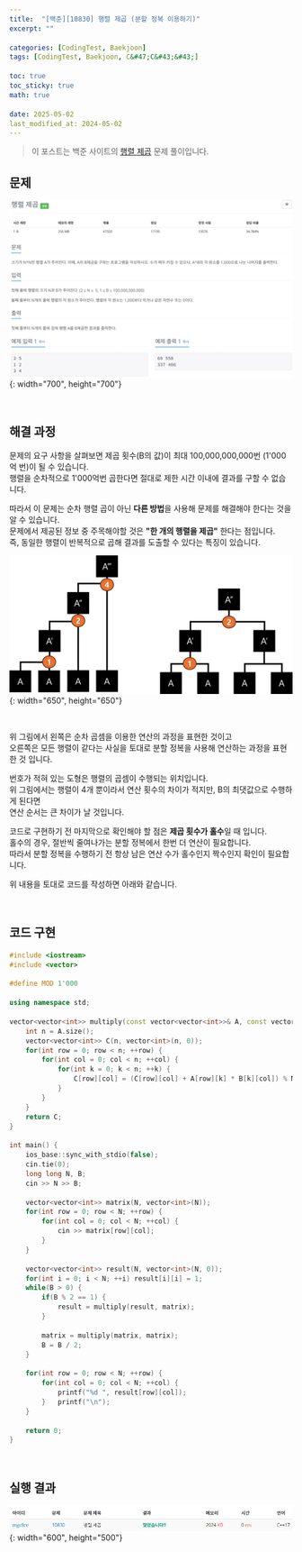 ```yaml
---
title:  "[백준][10830] 행렬 제곱 (분할 정복 이용하기)"
excerpt: ""

categories: [CodingTest, Baekjoon]
tags: [CodingTest, Baekjoon, C&#47;C&#43;&#43;]

toc: true
toc_sticky: true
math: true
 
date: 2025-05-02
last_modified_at: 2024-05-02
---
```


> 이 포스트는 백준 사이트의 [행렬 제곱](https://www.acmicpc.net/problem/10830) 문제 풀이입니다.  

## 문제

![문제](/assets/img/Boj/행렬제곱_문제.png){: width="700", height="700"}  

<br/>

## 해결 과정

문제의 요구 사항을 살펴보면 제곱 횟수(B의 값)이 최대 100,000,000,000번 (1'000억 번)이 될 수 있습니다.  
행렬을 순차적으로 1'000억번 곱한다면 절대로 제한 시간 이내에 결과를 구할 수 없습니다.  

따라서 이 문제는 순차 행렬 곱이 아닌 **다른 방법**을 사용해 문제를 해결해야 한다는 것을 알 수 있습니다.  
문제에서 제공된 정보 중 주목해야할 것은 **"한 개의 행렬을 제곱"** 한다는 점입니다.  
즉, 동일한 행렬이 반복적으로 곱해 결과를 도출할 수 있다는 특징이 있습니다.  

![그림01](/assets/img/Boj/행렬제곱_그림_01.png){: width="650", height="650"}

<br/>

위 그림에서 왼쪽은 순차 곱셈을 이용한 연산의 과정을 표현한 것이고  
오른쪽은 모든 행렬이 같다는 사실을 토대로 분할 정복을 사용해 연산하는 과정을 표현한 것 입니다.  

번호가 적혀 있는 도형은 행렬의 곱셈이 수행되는 위치입니다.  
위 그림에서는 행렬이 4개 뿐이라서 연산 횟수의 차이가 적지만, B의 최댓값으로 수행하게 된다면  
연산 순서는 큰 차이가 날 것입니다.  

코드로 구현하기 전 마지막으로 확인해야 할 점은 **제곱 횟수가 홀수**일 때 입니다.  
홀수의 경우, 절반씩 줄여나가는 분할 정복에서 한번 더 연산이 필요합니다.  
따라서 분할 정복을 수행하기 전 항상 남은 연산 수가 홀수인지 짝수인지 확인이 필요합니다.  

위 내용을 토대로 코드를 작성하면 아래와 같습니다.  

<br/>

## 코드 구현

```c++
#include <iostream>
#include <vector>

#define MOD 1'000

using namespace std;

vector<vector<int>> multiply(const vector<vector<int>>& A, const vector<vector<int>>& B) {
    int n = A.size();
    vector<vector<int>> C(n, vector<int>(n, 0));
    for(int row = 0; row < n; ++row) {
        for(int col = 0; col < n; ++col) {
            for(int k = 0; k < n; ++k) {
                C[row][col] = (C[row][col] + A[row][k] * B[k][col]) % MOD;
            }
        }
    }
    return C;
}

int main() {
    ios_base::sync_with_stdio(false);
    cin.tie(0);
    long long N, B;
    cin >> N >> B; 

    vector<vector<int>> matrix(N, vector<int>(N));
    for(int row = 0; row < N; ++row) {
        for(int col = 0; col < N; ++col) {
            cin >> matrix[row][col];
        }
    }

    vector<vector<int>> result(N, vector<int>(N, 0));
    for(int i = 0; i < N; ++i) result[i][i] = 1;
    while(B > 0) {
        if(B % 2 == 1) {
            result = multiply(result, matrix);   
        }
        
        matrix = multiply(matrix, matrix);
        B = B / 2;
    }

    for(int row = 0; row < N; ++row) {
        for(int col = 0; col < N; ++col) {
            printf("%d ", result[row][col]);
        }   printf("\n");
    }

    return 0;
}
```

<br/>

## 실행 결과

![결과](/assets/img/Boj/행렬제곱_결과.png){: width="600", height="500"}  

<br/>
